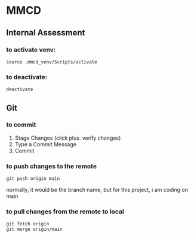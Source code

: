 # MMCD
## Internal Assessment

### to activate venv:
```
source .mmcd_venv/Scripts/activate
```
### to deactivate:
```
deactivate
```

## Git
### to commit
1. Stage Changes (click plus. verify changes)
1. Type a Commit Message
1. Commit

### to push changes to the remote
```
git push origin main
```
normally, it would be the branch name, but for this project, i am coding on main
### to pull changes from the remote to local
```
git fetch origin
git merge origin/main
```
